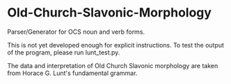 # Old-Church-Slavonic-Morphology
Parser/Generator for OCS noun and verb forms.

This is not yet developed enough for explicit instructions. To test the output of the program, please run lunt_test.py.

The data and interpretation of Old Church Slavonic morphology are taken from Horace G. Lunt's fundamental grammar. 
